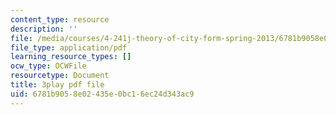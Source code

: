 ```yaml
---
content_type: resource
description: ''
file: /media/courses/4-241j-theory-of-city-form-spring-2013/6781b9058e02435e0bc16ec24d343ac9_fyQFGf2z4gQ.pdf
file_type: application/pdf
learning_resource_types: []
ocw_type: OCWFile
resourcetype: Document
title: 3play pdf file
uid: 6781b905-8e02-435e-0bc1-6ec24d343ac9
---
```


